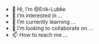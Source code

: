 - 👋 Hi, I’m @Erik-Lubke
- 👀 I’m interested in ...
- 🌱 I’m currently learning ...
- 💞️ I’m looking to collaborate on ...
- 📫 How to reach me ...

<!---
Erik-Lubke/Erik-Lubke is a ✨ special ✨ repository because its `README.md` (this file) appears on your GitHub profile.
You can click the Preview link to take a look at your changes.
--->
